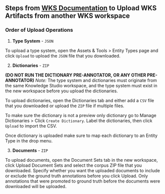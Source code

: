 ## Steps from [WKS Documentation](https://console.bluemix.net/docs/services/watson-knowledge-studio/index.html#wks_overview_full) to Upload WKS Artifacts from another WKS workspace

### Order of Upload Operations
1. **Type System** - `JSON`

To upload a type system, open the Assets & Tools > Entity Types page and click `Upload` to upload the `JSON` file that you downloaded.

2. **Dictionaries** - `ZIP`

**(DO NOT RUN THE DICTIONARY PRE-ANNOTATOR, OR ANY OTHER PRE-ANNOTATOR)**
*Note:* The type system and dictionaries must originate from the same Knowledge Studio workspace, and the type system must exist in the new workspace before you upload the dictionaries.

To upload dictionaries, open the Dictionaries tab and either add a `CSV` file that you downloaded or upload the `ZIP` file if multiple files.

To make sure the dictionary is not a preview only dictionary go to Manage Dictionaries > Click `Create Dictionary`. Label the dictionaries, then click `Upload` to import the CSV.

Once dictionary is uploaded make sure to map each dictionary to an Entity Type in the drop menu.

3. **Documents** - `ZIP`

To upload documents, open the Document Sets tab in the new workspace, click Upload Document Sets and select the corpus ZIP file that you downloaded. Specify whether you want the uploaded documents to include or exclude the ground truth annotations before you click Upload. Only annotations that were promoted to ground truth before the documents were downloaded will be uploaded.
